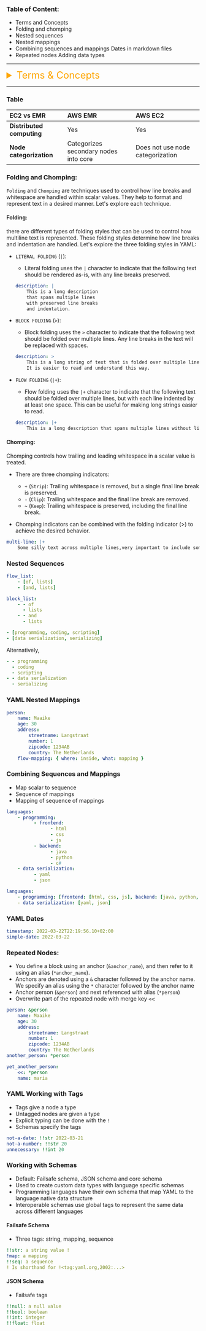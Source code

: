 ### Table of Content:

-   Terms and Concepts
-   Folding and chomping
-   Nested sequences
-   Nested mappings
-   Combining sequences and mappings Dates in markdown files
-   Repeated nodes Adding data types

---

<details><summary style="font-size:25px;color:Orange;text-align:left">Terms & Concepts</summary>

-   `YAML`: YAML is a human-readable data serialization language that is often used for configuration files and data exchange between languages.
-   `Indentation`: YAML uses indentation to represent the structure of data. Indentation is used to define nested elements, such as lists and dictionaries.
-   `Scalar`: A scalar is a single value in YAML, such as a string, number, or boolean.
-   `Mapping`: A mapping is a collection of key-value pairs in YAML, also known as a dictionary or hash.
-   `Sequence`: A sequence is an ordered list of values in YAML, also known as a list or array.
-   `Anchors`: Anchors are used to mark a specific node in a YAML document. Anchors can be referenced later in the document, allowing for more efficient use of memory.
-   `Aliases`: Aliases are used to reference an anchor in a YAML document.
-   `Comments`: Comments can be added to a YAML document using the '#' character. Comments are ignored by parsers and can be used to add notes or documentation to the document.
-   `Tags`: Tags are used to specify the data type of a value in a YAML document. For example, the tag '!int' can be used to indicate that a value is an integer.
-   `Flow style`: Flow style is a compact way of representing data in YAML. Flow style uses brackets and commas to represent lists and dictionaries, and can be more difficult to read than block style.

#### Node:

-   A "node" refers to a basic unit of data within a YAML document. Nodes represent values or data structures that can be `scalar`, `mapping`, or `sequence` types.
-   Nodes are the basic building blocks of a YAML document and can be nested to create more complex data structures. Each node in a YAML document is identified by its position within the document, which is determined by its level of indentation relative to other nodes.
-   Nodes can also be tagged with a data type using a tag or a built-in YAML tag. This helps ensure that the data is correctly interpreted when read by different programming languages or applications.

-   Three types of Nodes:

    1. `Scalar Node`: A scalar node represents a single value, such as a string, integer, float, boolean, or null. Scalar nodes do not have any internal structure or sub-elements.

    ```yml
    key: value
    number: 42
    is_active: true
    ```

    2. `Mapping Node`: A mapping node represents a collection of key-value pairs, similar to a dictionary or object in other programming languages. It is denoted by indentation using spaces or tabs and uses a colon (:) to separate keys and values. The keys must be unique within a mapping.

    ```yml
    person:
        name: John Doe
        age: 30
        city: London
    ```

    3. `Sequence Node`: A sequence node represents an ordered collection of items, similar to a list or array. It is denoted by a hyphen (-) followed by the value or item. Sequence nodes can contain scalar values, mapping nodes, or other sequence nodes.

    ```yml
    fruits:
        - apple
        - banana
        - mango
    ```

```yaml
languages: # (a mapping node, which contains a sequence node)
    - programming: # (a sequence node, which contains two mapping nodes)
          - frontend: # (a sequence node, which contains three scalar nodes)
                - html
                - css
                - js
          - backend: # (a sequence node, which contains three scalar nodes)
                - java
                - python
                - c#
    - data serialization: # (a sequence node, which contains two scalar nodes)
          - yaml
          - json
```

#### Document:

In YAML, a "document" refers to a complete, self-contained block of YAML data that can be parsed and processed as a single entity. A document can contain one or more YAML nodes, which are the individual elements of data within the document.

A YAML document is typically defined by starting with a line that contains three dashes ---, which indicates the beginning of a new document. The end of a document is indicated by a line that contains three dots ....

Multiple documents can be included in a single YAML file, each separated by the three-dash delimiter. In this case, each document can have its own set of nodes and can be parsed and processed separately from the other documents in the file.

---

-   One file can contain multiple documents
-   Documents are separated by 3 hyphens (---)
-   Can be ended with suffix of 3 dots (...)

---

The following YAML file contains two documents, each with a single node:

```yaml
---
name: John Doe
age: 30
hobbies:
    - reading
    - hiking
    - cooking
---
title: My Blog Post
author: Jane Smith
date: 2023-02-20
content: |
    This is my first blog post. Thanks for reading!
```

In this example, the first document has a mapping node with three scalar nodes and one sequence node, while the second document has a mapping node with three scalar nodes and a multi-line scalar node for the "content" field.

</details>

---

### Table

| EC2 vs EMR                | **AWS EMR**                           | **AWS EC2**                      |
| :------------------------ | :------------------------------------ | :------------------------------- |
| **Distributed computing** | Yes                                   | Yes                              |
| **Node categorization**   | Categorizes secondary nodes into core | Does not use node categorization |

### Folding and Chomping:

`Folding` and `Chomping` are techniques used to control how line breaks and whitespace are handled within scalar values. They help to format and represent text in a desired manner. Let's explore each technique.

#### Folding:

there are different types of folding styles that can be used to control how multiline text is represented. These folding styles determine how line breaks and indentation are handled. Let's explore the three folding styles in YAML:

-   `LITERAL FOLDING` (`|`):

    -   Literal folding uses the `|` character to indicate that the following text should be rendered as-is, with any line breaks preserved.

    ```yml
    description: |
        This is a long description
        that spans multiple lines
        with preserved line breaks
        and indentation.
    ```

-   `BLOCK FOLDING` (`>`):

    -   Block folding uses the `>` character to indicate that the following text should be folded over multiple lines. Any line breaks in the text will be replaced with spaces.

    ```yml
    description: >
        This is a long string of text that is folded over multiple lines.
        It is easier to read and understand this way.
    ```

-   `FLOW FOLDING` (`|+`):

    -   Flow folding uses the `|+` character to indicate that the following text should be folded over multiple lines, but with each line indented by at least one space. This can be useful for making long strings easier to read.

    ```yml
    description: |+
        This is a long description that spans multiple lines without line breaks and indentation.
    ```

#### Chomping:

Chomping controls how trailing and leading whitespace in a scalar value is treated.

-   There are three chomping indicators:

    -   `+` (`Strip`): Trailing whitespace is removed, but a single final line break is preserved.
    -   `-` (`Clip`): Trailing whitespace and the final line break are removed.
    -   `~` (`Keep`): Trailing whitespace is preserved, including the final line break.

-   Chomping indicators can be combined with the folding indicator (>) to achieve the desired behavior.

```yaml
multi-line: |+
    Some silly text across multiple lines,very important to include some white spaceAnd some    more indentationAnd some trailing newlines.
```

### Nested Sequences

```yaml
flow_list:
    - [of, lists]
    - [and, lists]

block_list:
    - - of
      - lists
    - - and
      - lists
```

```yaml
- [programming, coding, scripting]
- [data serialization, serializing]
```

Alternatively,

```yaml
- - programming
  - coding
  - scripting
- - data serialization
  - serializing
```

### YAML Nested Mappings

```yaml
person:
    name: Maaike
    age: 30
    address:
        streetname: Langstraat
        number: 1
        zipcode: 1234AB
        country: The Netherlands
    flow-mapping: { where: inside, what: mapping }
```

### Combining Sequences and Mappings

-   Map scalar to sequence
-   Sequence of mappings
-   Mapping of sequence of mappings

```yaml
languages:
    - programming:
          - frontend:
                - html
                - css
                - js
          - backend:
                - java
                - python
                - c#
    - data serialization:
          - yaml
          - json

languages:
    - programming: [frontend: [html, css, js], backend: [java, python, c#]]
    - data serialization: [yaml, json]
```

### YAML Dates

```yaml
timestamp: 2022-03-22T22:19:56.10+02:00
simple-date: 2022-03-22
```

### Repeated Nodes:

-   You define a block using an anchor (`&anchor_name`), and then refer to it using an alias (`*anchor_name`).
-   Anchors are denoted using a `&` character followed by the anchor name. We specify an alias using the `*` character followed by the anchor name
-   Anchor person (`&person`) and next referenced with alias (`*person`)
-   Overwrite part of the repeated node with merge key `<<`:

```yaml
person: &person
    name: Maaike
    age: 30
    address:
        streetname: Langstraat
        number: 1
        zipcode: 1234AB
        country: The Netherlands
another_person: *person

yet_another_person:
    <<: *person
    name: maria
```

### YAML Working with Tags

-   Tags give a node a type
-   Untagged nodes are given a type
-   Explicit typing can be done with the `!`
-   Schemas specify the tags

```yaml
not-a-date: !!str 2022-03-21
not-a-number: !!str 20
unnecessary: !!int 20
```

### Working with Schemas

-   Default: Failsafe schema, JSON schema and core schema
-   Used to create custom data types with language specific schemas
-   Programming languages have their own schema that map YAML to the language native data structure
-   Interoperable schemas use global tags to represent the same data across different languages

#### Failsafe Schema

-   Three tags: string, mapping, sequence

```yaml
!!str: a string value !
!map: a mapping
!!seq: a sequence
! Is shorthand for !<tag:yaml.org,2002:...>
```

#### JSON Schema

-   Failsafe tags

```yaml
!!null: a null value
!!bool: boolean
!!int: integer
!!float: float
```
